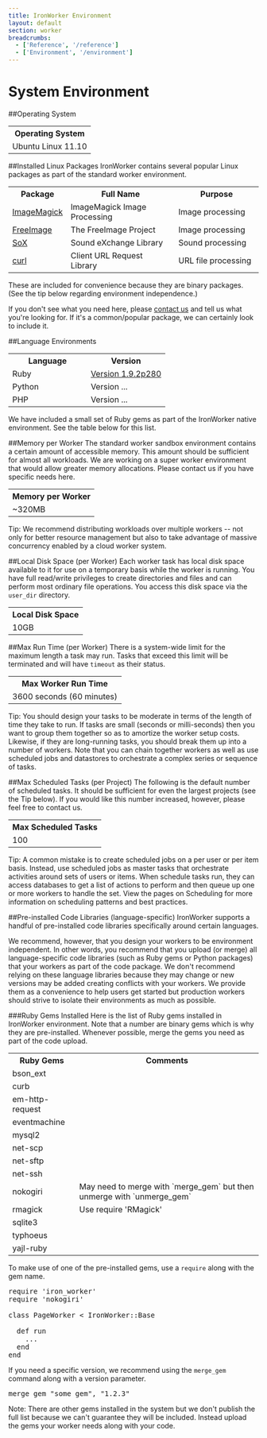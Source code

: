 ```yaml
---
title: IronWorker Environment
layout: default
section: worker
breadcrumbs:
  - ['Reference', '/reference']
  - ['Environment', '/environment']
---
```


<style type="text/css">
.content table.reference {
font-size: small;
width: 100%;
}

.content table.reference td {
padding: 2px 7px;
text-align: left;
}

.content table.reference th {
text-align: left;
border-bottom: 1px solid #000;
}

.content table.reference_list {
font-size: small;
width: 100%;
}

.content table.reference_list td {
padding: 2px 7px;
text-align: center;
}

.content table.reference_list th {
text-align: center;
border-bottom: 1px solid #000;
}

</style>
# System Environment

##Operating System

<table class="reference_list">
<tr><th>Operating System</th></tr>
<tr><td>Ubuntu Linux 11.10</td></tr>
</table>

##Installed Linux Packages
IronWorker contains several popular Linux packages as part of the standard worker environment.

<table class="reference">
<tr><th style="width: 20%;">Package</th><th style="width: 45%;">Full Name</th><th style="width: 35%;">Purpose</th></tr
<tr><td><a href="http://www.imagemagick.org/" title="ImageMagick">ImageMagick</a></td><td>ImageMagick Image Processing</td><td>Image processing</td></tr>
<tr><td><a href="http://freeimage.sourceforge.net//" title="FreeImage">FreeImage</a></td><td>The FreeImage Project</td><td>Image processing</td></tr>
<tr><td><a href="http://sox.sourceforge.net/" title="SoX">SoX</a></td><td>Sound eXchange Library</td><td>Sound processing</td></tr>
<tr><td><a href="http://curl.haxx.se/" title="curl">curl</a></td><td>Client URL Request Library</td><td>URL file processing</td></tr>
</table>

These are included for convenience because they are binary packages. (See the tip below regarding environment independence.) 

If you don't see what you need here, please [contact us](http://support.iron.io/customer/portal/emails/new) and tell us what you're looking for. If it's a common/popular package, we can certainly look to include it.

##Language Environments

<table class="reference">
<tr><th style="width: 50%;">Language</th><th style="width: 50%;">Version</th></tr>
<tr><td>Ruby</td><td><a href="http://www.ruby-lang.org/en/downloads/" title="Version 1.9.2p280">Version 1.9.2p280</a></td></tr>
<tr><td>Python</td><td><a href="" title="Version ..."></a>Version ...</td></tr>
<tr><td>PHP</td><td><a href="" title="Version ..."></a>Version ...</td></tr>
</table>

We have included a small set of Ruby gems as part of the IronWorker native environment. See the table below for this list.

##Memory per Worker
The standard worker sandbox environment contains a certain amount of accessible memory. This amount should be sufficient for almost all workloads. We are working on a super worker environment that would allow greater memory allocations. Please contact us if you have specific needs here.

<table class="reference_list">
<tr><th>Memory per Worker</th></tr>
<tr><td>~320MB</td></tr>
</table>

Tip: We recommend distributing workloads over multiple workers -- not only for better resource management but also to take advantage of massive concurrency enabled by a cloud worker system. 

##Local Disk Space (per Worker)
Each worker task has local disk space available to it for use on a temporary basis while the worker is running. You have full read/write privileges to create directories and files and can perform most ordinary file operations. You access this disk space via the `user_dir` directory.

<table class="reference_list">
<tr><th>Local Disk Space</th></tr>
<tr><td>10GB</td></tr>
</table>

##Max Run Time (per Worker)
There is a system-wide limit for the maximum length a task may run. Tasks that exceed this limit will be terminated and will have `timeout` as their status. 

<table class="reference_list">
<tr><th>Max Worker Run Time</th></tr>
<tr><td>3600 seconds (60 minutes)</td></tr>
</table>

Tip: You should design your tasks to be moderate in terms of the length of time they take to run. If tasks are small (seconds or milli-seconds) then you want to group them together so as to amortize the worker setup costs. Likewise, if they are long-running tasks, you should break them up into a number of workers. Note that you can chain together workers as well as use scheduled jobs and datastores to orchestrate a complex series or sequence of tasks.

##Max Scheduled Tasks (per Project)
The following is the default number of scheduled tasks. It should be sufficient for even the largest projects (see the Tip below). If you would like this number increased, however, please feel free to contact us.

<table class="reference_list">
<tr><th>Max Scheduled Tasks</th></tr>
<tr><td>100</td></tr>
</table>

Tip: A common mistake is to create scheduled jobs on a per user or per item basis. Instead, use scheduled jobs as master tasks that orchestrate activities around sets of users or items. When schedule tasks run, they can access databases to get a list of actions to perform and then queue up one or more workers to handle the set. View the pages on Scheduling for more information on scheduling patterns and best practices.

##Pre-installed Code Libraries (language-specific)
IronWorker supports a handful of pre-installed code libraries specifically around certain languages. 

We recommend, however, that you design your workers to be environment independent. In other words, you recommend that you upload (or merge) all language-specific code libraries (such as Ruby gems or Python packages) that your workers as part of the code package. We don't recommend relying on these language libraries because they may change or new versions may be added creating conflicts with your workers. We provide them as a convenience to help users get started but production workers should strive to isolate their environments as much as possible.

###Ruby Gems Installed
Here is the list of Ruby gems installed in IronWorker environment. Note that a number are binary gems which is why they are pre-installed. Whenever possible, merge the gems you need as part of the code upload.

<table class="reference_list">
<tr><th>Ruby Gems</th><th>Comments</th></tr>
<tr><td>bson_ext</td></tr>
<tr><td>curb</td></tr>
<tr><td>em-http-request</td></tr>
<tr><td>eventmachine</td></tr>
<tr><td>mysql2</td></tr>
<tr><td>net-scp</td></tr>
<tr><td>net-sftp</td></tr>
<tr><td>net-ssh</td></tr>
<tr><td>nokogiri</td><td>May need to merge with `merge_gem` but then unmerge with `unmerge_gem`</td></tr>
<tr><td>rmagick</td><td>Use require 'RMagick'</td></tr>
<tr><td>sqlite3</td></tr> 
<tr><td>typhoeus</td></tr>
<tr><td>yajl-ruby</td></tr>
</table>

To make use of one of the pre-installed gems, use a `require` along with the gem name.

<pre>
require 'iron_worker'
require 'nokogiri'

class PageWorker < IronWorker::Base

  def run
    ...
  end
end
</pre>

If you need a specific version, we recommend using the `merge_gem` command along with a version parameter.

<pre>
merge_gem "some_gem", "1.2.3"
</pre>

Note: There are other gems installed in the system but we don't publish the full list because we can't guarantee they will be included. Instead upload the gems your worker needs along with your code.
